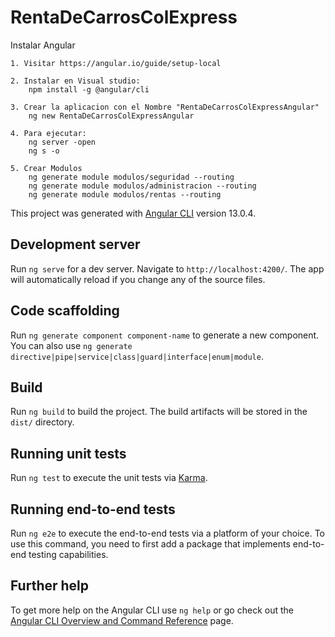 # RentaDeCarrosColExpress

Instalar Angular

    1. Visitar https://angular.io/guide/setup-local

    2. Instalar en Visual studio:
        npm install -g @angular/cli

    3. Crear la aplicacion con el Nombre "RentaDeCarrosColExpressAngular"
        ng new RentaDeCarrosColExpressAngular

    4. Para ejecutar:
        ng server -open
        ng s -o

    5. Crear Modulos
        ng generate module modulos/seguridad --routing
        ng generate module modulos/administracion --routing
        ng generate module modulos/rentas --routing




This project was generated with [Angular CLI](https://github.com/angular/angular-cli) version 13.0.4.

## Development server

Run `ng serve` for a dev server. Navigate to `http://localhost:4200/`. The app will automatically reload if you change any of the source files.

## Code scaffolding

Run `ng generate component component-name` to generate a new component. You can also use `ng generate directive|pipe|service|class|guard|interface|enum|module`.

## Build

Run `ng build` to build the project. The build artifacts will be stored in the `dist/` directory.

## Running unit tests

Run `ng test` to execute the unit tests via [Karma](https://karma-runner.github.io).

## Running end-to-end tests

Run `ng e2e` to execute the end-to-end tests via a platform of your choice. To use this command, you need to first add a package that implements end-to-end testing capabilities.

## Further help

To get more help on the Angular CLI use `ng help` or go check out the [Angular CLI Overview and Command Reference](https://angular.io/cli) page.
